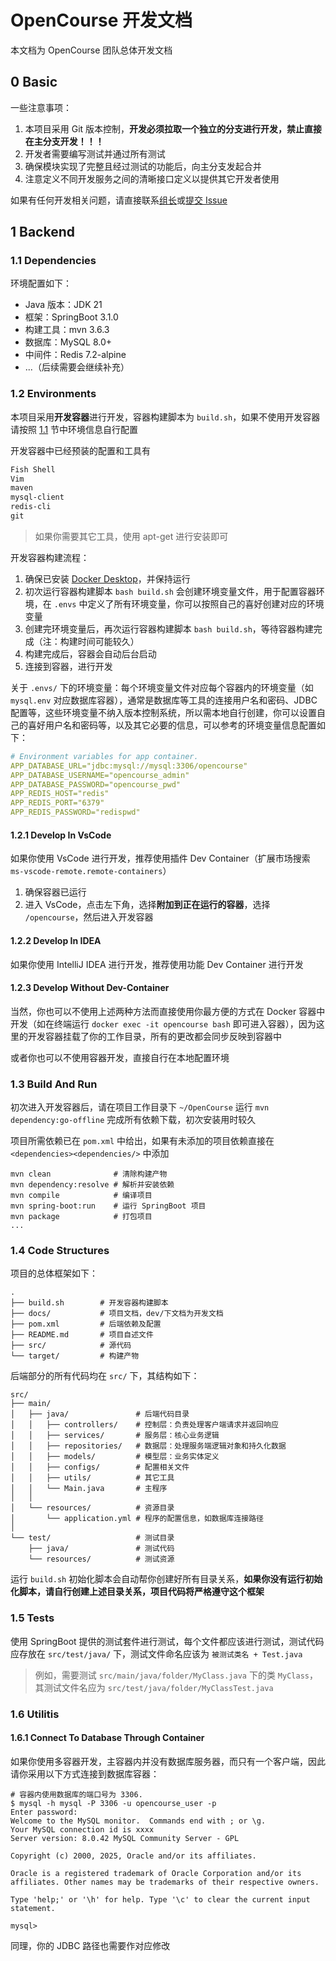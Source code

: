 # OpenCourse 开发文档

本文档为 OpenCourse 团队总体开发文档

## 0 Basic

一些注意事项：

1. 本项目采用 Git 版本控制，**开发必须拉取一个独立的分支进行开发，禁止直接在主分支开发！！！**
2. 开发者需要编写测试并通过所有测试
3. 确保模块实现了完整且经过测试的功能后，向主分支发起合并
4. 注意定义不同开发服务之间的清晰接口定义以提供其它开发者使用

如果有任何开发相关问题，请直接联系[组长](https://github.com/lEEExp3rt)或[提交 Issue](https://github.com/lEEExp3rt/OpenCourse/issues/new/choose)

## 1 Backend

### 1.1 Dependencies

环境配置如下：

- Java 版本：JDK 21
- 框架：SpringBoot 3.1.0
- 构建工具：mvn 3.6.3
- 数据库：MySQL 8.0+
- 中间件：Redis 7.2-alpine
- ...（后续需要会继续补充）

### 1.2 Environments

本项目采用**开发容器**进行开发，容器构建脚本为 `build.sh`，如果不使用开发容器请按照 [1.1](#11-dependencies) 节中环境信息自行配置

开发容器中已经预装的配置和工具有

```txt
Fish Shell
Vim
maven
mysql-client
redis-cli
git
```

> 如果你需要其它工具，使用 apt-get 进行安装即可

开发容器构建流程：

1. 确保已安装 [Docker Desktop](https://www.docker.com/products/docker-desktop/)，并保持运行
2. 初次运行容器构建脚本 `bash build.sh` 会创建环境变量文件，用于配置容器环境，在 `.envs` 中定义了所有环境变量，你可以按照自己的喜好创建对应的环境变量
3. 创建完环境变量后，再次运行容器构建脚本 `bash build.sh`，等待容器构建完成（注：构建时间可能较久）
4. 构建完成后，容器会自动后台启动
5. 连接到容器，进行开发

关于 `.envs/` 下的环境变量：每个环境变量文件对应每个容器内的环境变量（如 `mysql.env` 对应数据库容器），通常是数据库等工具的连接用户名和密码、JDBC 配置等，这些环境变量不纳入版本控制系统，所以需本地自行创建，你可以设置自己的喜好用户名和密码等，以及其它必要的信息，可以参考的环境变量信息配置如下：

```yaml
# Environment variables for app container.
APP_DATABASE_URL="jdbc:mysql://mysql:3306/opencourse"
APP_DATABASE_USERNAME="opencourse_admin"
APP_DATABASE_PASSWORD="opencourse_pwd"
APP_REDIS_HOST="redis"
APP_REDIS_PORT="6379"
APP_REDIS_PASSWORD="redispwd"
```

#### 1.2.1 Develop In VsCode

如果你使用 VsCode 进行开发，推荐使用插件 Dev Container（扩展市场搜索 `ms-vscode-remote.remote-containers`）

1. 确保容器已运行
2. 进入 VsCode，点击左下角，选择**附加到正在运行的容器**，选择 `/opencourse`，然后进入开发容器

#### 1.2.2 Develop In IDEA

如果你使用 IntelliJ IDEA 进行开发，推荐使用功能 Dev Container 进行开发

#### 1.2.3 Develop Without Dev-Container

当然，你也可以不使用上述两种方法而直接使用你最方便的方式在 Docker 容器中开发（如在终端运行 `docker exec -it opencourse bash` 即可进入容器），因为这里的开发容器挂载了你的工作目录，所有的更改都会同步反映到容器中

或者你也可以不使用容器开发，直接自行在本地配置环境

### 1.3 Build And Run

初次进入开发容器后，请在项目工作目录下 `~/OpenCourse` 运行 `mvn dependency:go-offline` 完成所有依赖下载，初次安装用时较久

项目所需依赖已在 `pom.xml` 中给出，如果有未添加的项目依赖直接在 `<dependencies><dependencies/>` 中添加

```shell
mvn clean              # 清除构建产物
mvn dependency:resolve # 解析并安装依赖
mvn compile            # 编译项目
mvn spring-boot:run    # 运行 SpringBoot 项目
mvn package            # 打包项目
...
```

### 1.4 Code Structures

项目的总体框架如下：

```Shell
.
├── build.sh        # 开发容器构建脚本
├── docs/           # 项目文档，dev/下文档为开发文档
├── pom.xml         # 后端依赖及配置
├── README.md       # 项目自述文件
├── src/            # 源代码
└── target/         # 构建产物
```

后端部分的所有代码均在 `src/` 下，其结构如下：

```shell
src/
├── main/
│   ├── java/               # 后端代码目录
│   │   ├── controllers/    # 控制层：负责处理客户端请求并返回响应
│   │   ├── services/       # 服务层：核心业务逻辑
│   │   ├── repositories/   # 数据层：处理服务端逻辑对象和持久化数据
│   │   ├── models/         # 模型层：业务实体定义
│   │   ├── configs/        # 配置相关文件
│   │   ├── utils/          # 其它工具
│   │   └── Main.java       # 主程序
│   │ 
│   └── resources/          # 资源目录
│       └── application.yml # 程序的配置信息，如数据库连接路径
│
└── test/                   # 测试目录
    ├── java/               # 测试代码
    └── resources/          # 测试资源
```

运行 `build.sh` 初始化脚本会自动帮你创建好所有目录关系，**如果你没有运行初始化脚本，请自行创建上述目录关系，项目代码将严格遵守这个框架**

### 1.5 Tests

使用 SpringBoot 提供的测试套件进行测试，每个文件都应该进行测试，测试代码应存放在 `src/test/java/` 下，测试文件命名应该为 `被测试类名 + Test.java`

> 例如，需要测试 `src/main/java/folder/MyClass.java` 下的类 `MyClass`，其测试文件名应为 `src/test/java/folder/MyClassTest.java`

### 1.6 Utilitis

#### 1.6.1 Connect To Database Through Container

如果你使用多容器开发，主容器内并没有数据库服务器，而只有一个客户端，因此请你采用以下方式连接到数据库容器：

```shell
# 容器内使用数据库的端口号为 3306.
$ mysql -h mysql -P 3306 -u opencourse_user -p
Enter password:
Welcome to the MySQL monitor.  Commands end with ; or \g.
Your MySQL connection id is xxxx
Server version: 8.0.42 MySQL Community Server - GPL

Copyright (c) 2000, 2025, Oracle and/or its affiliates.

Oracle is a registered trademark of Oracle Corporation and/or its affiliates. Other names may be trademarks of their respective owners.

Type 'help;' or '\h' for help. Type '\c' to clear the current input statement.

mysql> 
```

同理，你的 JDBC 路径也需要作对应修改
